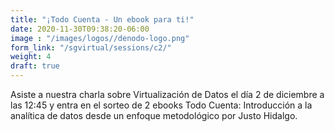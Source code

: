 ```yaml
---
title: "¡Todo Cuenta - Un ebook para ti!"
date: 2020-11-30T09:38:20-06:00
image : "/images/logos//denodo-logo.png"
form_link: "/sgvirtual/sessions/c2/"
weight: 4
draft: true
---
```


Asiste a nuestra charla sobre Virtualización de Datos el día 2 de diciembre a las 12:45 y entra en el sorteo de 2 ebooks Todo Cuenta: Introducción a la analítica de datos desde un enfoque metodológico por Justo Hidalgo.


